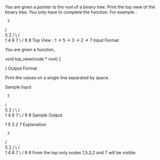 You are given a pointer to the root of a binary tree. Print the top view of the binary tree. 
You only have to complete the function. 
For example :

     3
   /   \
  5     2
 / \   / \
1   4 6   7
 \       /
  9     8
Top View : 1 -> 5 -> 3 -> 2 -> 7
Input Format

You are given a function,

void top_view(node * root)
{

}
Output Format

Print the values on a single line separated by space.

Sample Input

     3
   /   \
  5     2
 / \   / \
1   4 6   7
 \       /
  9     8
Sample Output

1 5 3 2 7
Explanation

     3
   /   \
  5     2
 / \   / \
1   4 6   7
 \       /
  9     8
From the top only nodes 1,5,3,2 and 7 will be visible.
